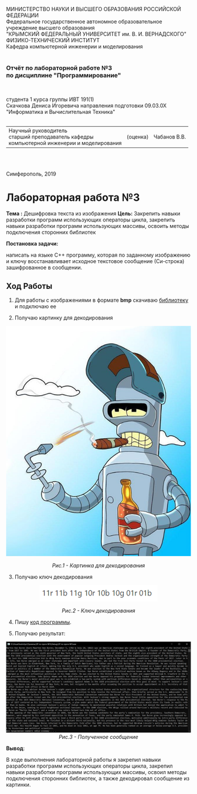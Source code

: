 МИНИСТЕРСТВО НАУКИ  И ВЫСШЕГО ОБРАЗОВАНИЯ РОССИЙСКОЙ ФЕДЕРАЦИИ  
Федеральное государственное автономное образовательное учреждение высшего образования  
"КРЫМСКИЙ ФЕДЕРАЛЬНЫЙ УНИВЕРСИТЕТ им. В. И. ВЕРНАДСКОГО"  
ФИЗИКО-ТЕХНИЧЕСКИЙ ИНСТИТУТ  
Кафедра компьютерной инженерии и моделирования
<br/><br/>

### Отчёт по лабораторной работе №3 <br/> по дисциплине "Программирование"
<br/>

студента 1 курса группы ИВТ 191(1)  
Скачкова Дениса Игоревича
направления подготовки 09.03.0Х "Информатика и Вычислительная Техника"  
<br/>

<table>
<tr><td>Научный руководитель<br/> старший преподаватель кафедры<br/> компьютерной инженерии и моделирования</td>
<td>(оценка)</td>
<td>Чабанов В.В.</td>
</tr>
</table>
<br/><br/>

Симферополь, 2019





# Лабораторная работа №3
**Тема :** Дешифровка текста из изображения
**Цель:** Закрепить навыки разработки программ использующих операторы цикла, закрепить навыки разработки программ использующих массивы, освоить методы подключения сторонних библиотек

**Постановка задачи:**

написать на языке С++ программу, которая по заданному изображению и ключу восстанавливает исходное текстовое сообщение (Си-строка) зашифрованное в сообщении.

##  **Ход Работы**

1. Для работы с изображениями в формате **bmp** скачиваю <a  href="https://github.com/marc-q/libbmp"> библиотеку</a> и подключаю ее

2. Получаю картинку для декодирования

<p align="center"><img src="https://github.com/JustForUniversity/Programming-Lab/blob/master/lr%233/Screenshots/%D0%A0%D0%B8%D1%81.1%20-%20%D0%9A%D0%B0%D1%80%D1%82%D0%B8%D0%BD%D0%BA%D0%B0%20%D0%B4%D0%BB%D1%8F%20%D0%B4%D0%B5%D0%BA%D0%BE%D0%B4%D0%B8%D1%80%D0%BE%D0%B2%D0%B0%D0%BD%D0%B8%D1%8F.bmp" alt=""></p>
<p align="center"><i>Рис.1 - Картинка для декодирования</i></p>

3. Получаю ключ декодирования

<p align="center"><img src="https://github.com/JustForUniversity/Programming-Lab/blob/master/lr%233/Screenshots/%D0%A0%D0%B8%D1%81.2%20-%20%D0%9A%D0%BB%D1%8E%D1%87%20%D0%B4%D0%B5%D0%BA%D0%BE%D0%B4%D0%B8%D1%80%D0%BE%D0%B2%D0%B0%D0%BD%D0%B8%D1%8F.PNG" alt=""></p>
<p align="center"><i>Рис.2 - Ключ декодирования</i></p>

4. Пишу <a  href="https://github.com/JustForUniversity/Programming-Lab/blob/master/lr%233/Source.md"> код программы</a>.

5. Получаю результат:

<p align="center"><img src="https://github.com/JustForUniversity/Programming-Lab/blob/master/lr%233/Screenshots/%D0%A0%D0%B8%D1%81.3%20-%20%D0%9F%D0%BE%D0%BB%D1%83%D1%87%D0%B5%D0%BD%D0%BD%D0%BE%D0%B5%20%D1%81%D0%BE%D0%BE%D0%B1%D1%89%D0%B5%D0%BD%D0%B8%D0%B5.PNG"><i>Рис.3 - Полученное сообщение</i></p>

**Вывод**: 

В ходе выполнения лабораторной работы я закрепил навыки разработки программ использующих операторы цикла, закрепил навыки разработки программ использующих массивы, освоил методы подключения сторонних библиотек, а также декодировал сообщение из картинки.
